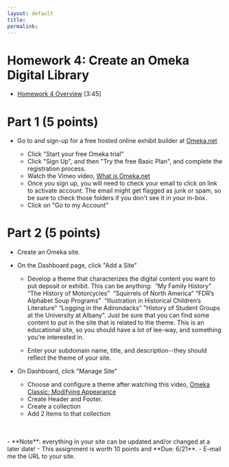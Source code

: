 ```yaml
---
layout: default
title: 
permalink:
---
```


<h1> Homework 4:  Create an Omeka Digital Library</h1>

- [Homework 4 Overview](https://youtu.be/2Hm4ZNT1ji4) [3:45]

# Part 1 (5 points)

- Go to and sign-up for a free hosted online exhibit builder at <a href="https://www.omeka.net/signup">Omeka.net</a>
   
	- Click &quot;Start your free Omeka trial&quot;
	- Click &quot;Sign Up&quot;, and then &quot;Try the free Basic Plan&quot;, and complete the registration process.
	- Watch the Vimeo video, [What is Omeka.net](https://vimeo.com/17084748)
	- Once you sign up, you will need to check your email to click on link to activate account. The email might get flagged as junk or spam, so be sure to check those folders if you don't see it in your in-box.
	- Click on &quot;Go to my Account&quot;

# Part 2  (5 points)

- Create an Omeka site.
  
- On the Dashboard page, click &quot;Add a Site&quot;

	-	Develop a theme that characterizes the digital content you want to  put deposit or exhibit. This can be anything:   &ldquo;My Family History&rdquo; &ldquo;The History of Motorcycles&rdquo;   &ldquo;Squirrels of North America&rdquo; &ldquo;FDR&rsquo;s Alphabet Soup Programs&rdquo;  &ldquo;Illustration in Historical Children&rsquo;s  Literature&rdquo; &ldquo;Logging in the Adirondacks&rdquo; &quot;History of Student Groups at the University at Albany&quot;. Just be sure that you can find some content to put in the site that is related to the theme. This is an educational site, so you should have a lot of lee-way, and something you're interested in.</p>
	- Enter your subdomain name, title, and description--they should reflect  the theme of your site.

- On Dashboard, click &quot;Manage Site&quot;

	- Choose and configure a theme after watching this video, [Omeka Classic: Modifying Appearance](https://vimeo.com/103132986)
	- Create Header and Footer. 
	- Create a collection
	- Add 2 Items to that collection
<br/>
<br/>
- **Note**: everything in your site can be updated and/or changed at a later date!
- This assignment is worth 10 points and **Due: 6/21**. 
- E-mail me the URL to your site.
